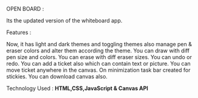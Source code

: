 OPEN BOARD :

Its the updated version of the whiteboard app.

Features :

Now, it has light and dark themes and toggling themes also manage pen & eraser colors and alter them according the theme. 
You can draw with diff pen size and colors. 
You can erase with diff eraser sizes. 
You can undo or redo. 
You can add a ticket also which can contain text or picture. 
You can move ticket anywhere in the canvas. 
On minimization task bar created for stickies. 
You can download canvas also.

Technology Used : **HTML,CSS,JavaScript & Canvas API**
